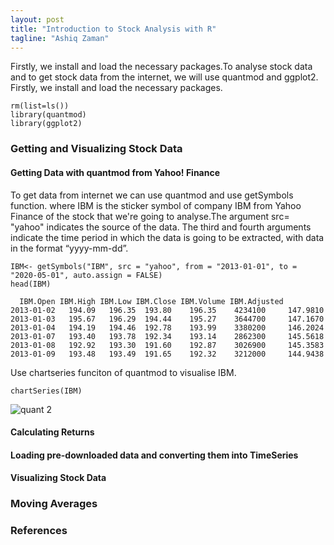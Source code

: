 ```yaml
---
layout: post
title: "Introduction to Stock Analysis with R"
tagline: "Ashiq Zaman"
---
```


Firstly, we install and load the necessary packages.To analyse stock data and to get stock data from the internet, we will use quantmod and ggplot2. Firstly, we install and load the necessary packages.

```{r}
rm(list=ls())
library(quantmod)
library(ggplot2)
```

### Getting and Visualizing Stock Data
#### Getting Data with quantmod from Yahoo! Finance

To get data from internet we can use quantmod and use getSymbols function. where IBM is the sticker symbol of company IBM from Yahoo Finance of the stock that we're going to analyse.The argument src= "yahoo" indicates the source of the data. The third and fourth arguments indicate the time period in which the data is going to be extracted, with data in the format “yyyy-mm-dd”.

```{r}
IBM<- getSymbols("IBM", src = "yahoo", from = "2013-01-01", to = "2020-05-01", auto.assign = FALSE)
head(IBM)

  IBM.Open IBM.High IBM.Low IBM.Close IBM.Volume IBM.Adjusted
2013-01-02   194.09   196.35  193.80    196.35    4234100     147.9810
2013-01-03   195.67   196.29  194.44    195.27    3644700     147.1670
2013-01-04   194.19   194.46  192.78    193.99    3380200     146.2024
2013-01-07   193.40   193.78  192.34    193.14    2862300     145.5618
2013-01-08   192.92   193.30  191.60    192.87    3026900     145.3583
2013-01-09   193.48   193.49  191.65    192.32    3212000     144.9438
```

Use chartseries funciton of quantmod to visualise IBM. 

```{r}
chartSeries(IBM)
```

![quant 2](https://user-images.githubusercontent.com/47462688/81946384-352fb080-95f7-11ea-82f1-eb73f4d87387.JPG)

#### Calculating Returns

#### Loading pre-downloaded data and converting them into TimeSeries

#### Visualizing Stock Data

### Moving Averages




### References

